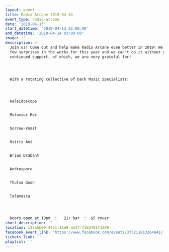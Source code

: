 ```yaml
---
layout: event
title: Radio Arcane 2019-04-13
event_type: radio-arcane
date: '2019-04-13'
start_datetime: '2019-04-13 22:00:00'
end_datetime: '2019-04-14 03:00:00'
image: ''
description: >-
  Join us! Come out and help make Radio Arcane even better in 2019! We've got a
  few surprises in the works for this year and we can't do it without your
  continued support, of which, we are very grateful for!




  With a rotating collective of Dark Music Specialists:




  Kaleidoscope


  Motuvius Rex


  Sorrow-Vomit


  Osiris Ani


  Brian Drabant


  Androspore


  Thulsa Goon


  Talamasca




  Doors open at 10pm  :   21+ bar  :  $5 cover
short_description: ''
location: 123abb00-44e1-11e9-a537-716249173299
facebook_event_link: 'https://www.facebook.com/events/375211813264941/?event_time_id=375211823264940'
tickets_link: ''
playlist: ''
---
```

